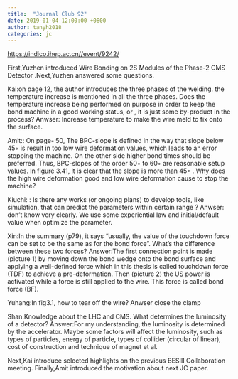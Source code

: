 ```yaml
---
title:  "Journal Club 92"
date: 2019-01-04 12:00:00 +0800
author: tanyh2018
categories: jc
---
```


<https://indico.ihep.ac.cn//event/9242/>

First,Yuzhen introduced Wire Bonding on 2S Modules of the Phase-2 CMS Detector .Next,Yuzhen answered some questions.

Kai:on page 12, the author introduces the three phases of the welding. the temperature increase is mentioned in all the three phases. Does the
temperature increase being performed on purpose in order to keep the bond machine in a good working status, or , it is just some by-product in the process?
Anwser: Increase temperature to make the wire meld to fix onto the surface.

Amit:: On page- 50, The BPC-slope is defined in the way that slope below 45◦ is result in too low wire deformation values, which leads to an error stopping the machine. On the other side higher bond times should be preferred. Thus, BPC-slopes of the order 50◦ to 60◦ are reasonable setup values. In figure 3.41, it is clear that the slope is more than 45◦ . Why does the high wire deformation good and low wire deformation cause to stop the machine?

Kiuchi: : Is there any works (or ongoing plans) to develop tools, like simulation, that can predict the parameters within certain range ?
Anwser: don’t know very clearly. We use some experiential law and initial/default value when optimize the parameter.

Xin:In the summary (p79), it says “usually, the value of the touchdown force can be set to be the same as for the bond force”. What’s the
difference between these two forces?
Answer:The first connection point is made (picture 1) by moving down the bond wedge onto the bond surface and applying a well-defined force which in this thesis is called touchdown force (TDF) to achieve a pre-deformation. Then (picture 2) the US power is activated while a force is still applied to the wire. This force is called bond force (BF).

Yuhang:In fig3.1, how to tear off the wire?
Anwser close the clamp

Shan:Knowledge about the LHC and CMS. What determines the luminosity of a detector?
Answer:For my understanding, the luminosity is determined by the accelerator. Maybe some factors will affect the luminosity, such as types of particles, energy of particle, types of collider (circular of linear), cost of construction and technique of magnet et al.

Next,Kai introduce selected highlights on the previous BESIII Collaboration meeting. Finally,Amit introduced the motivation about next JC paper.
